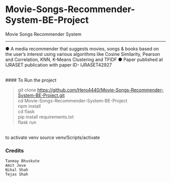# Movie-Songs-Recommender-System-BE-Project

Movie Songs Recommender System
<br />

---
● A media recommender that suggests movies, songs & books based on the user’s interest using various algorithms like Cosine Similarity, Pearson and Correlation, KNN, K-Means Clustering and TFIDF
● Paper published at IJRASET publication with paper ID- IJRASET42927

  <br />
  #### To Run the project
  <br/>
  
  >git clone https://github.com/Hero4440/Movie-Songs-Recommender-System-BE-Project.git 
  >  <br/>
  >cd Movie-Songs-Recommender-System-BE-Project
  >  <br/>
  >npm install 
  >  <br/>
  >cd flask 
  >  <br/>
  >pip install requirements.txt 
  >  <br/>
  >flask run 
   
  
  <br/>
  to activate venv
  source venv/Scripts/activate

### Credits

    Tanmay Bhuskute
    Amit Jeve
    Nihal Shah
    Tejas Shah

[googledoclink]: https://docs.google.com/spreadsheets/d/10qoKf_7bA4OHN40ua0vDmfpGJddnENtl50boP8wXjec/edit#gid=634347005
